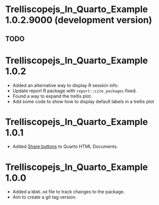 # Trelliscopejs_In_Quarto_Example 1.0.2.9000 (development version)

## TODO

# Trelliscopejs_In_Quarto_Example 1.0.2

* Added an alternative way to display R session info.
* Update report R package with `report::cite_packages` fixed.
* Found a way to expand the trellis plot.
* Add some code to show how to display default labels in a trellis plot

# Trelliscopejs_In_Quarto_Example 1.0.1

* Added [Share buttons](https://github.com/schochastics/quarto-social-share) to Quarto HTML Documents.

# Trelliscopejs_In_Quarto_Example 1.0.0

* Added a `NEWS.md` file to track changes to the package.
* Aim to create a git tag version.
